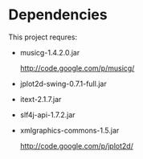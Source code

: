 Dependencies
============

This project requres:

- musicg-1.4.2.0.jar

  http://code.google.com/p/musicg/ 

- jplot2d-swing-0.7.1-full.jar
- itext-2.1.7.jar
- slf4j-api-1.7.2.jar
- xmlgraphics-commons-1.5.jar
    
  http://code.google.com/p/jplot2d/
  
 
  
